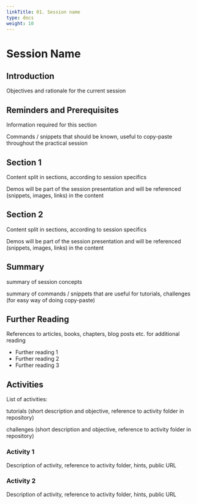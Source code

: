 ```yaml
---
linkTitle: 01. Session name
type: docs
weight: 10
---
```


# Session Name

## Introduction

Objectives and rationale for the current session

## Reminders and Prerequisites

Information required for this section

Commands / snippets that should be known, useful to copy-paste throughout the practical session

## Section 1

Content split in sections, according to session specifics

Demos will be part of the session presentation and will be referenced (snippets, images, links) in the content

## Section 2

Content split in sections, according to session specifics

Demos will be part of the session presentation and will be referenced (snippets, images, links) in the content

## Summary

summary of session concepts

summary of commands / snippets that are useful for tutorials, challenges (for easy way of doing copy-paste)

## Further Reading

References to articles, books, chapters, blog posts etc. for additional reading

- Further reading 1
- Further reading 2
- Further reading 3

## Activities

List of activities:

tutorials (short description and objective, reference to activity folder in repository)

challenges (short description and objective, reference to activity folder in repository)

### Activity 1

Description of activity, reference to activity folder, hints, public URL

### Activity 2

Description of activity, reference to activity folder, hints, public URL
